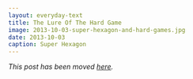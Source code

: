 ```yaml
---
layout: everyday-text
title: The Lure Of The Hard Game
image: 2013-10-03-super-hexagon-and-hard-games.jpg
date: 2013-10-03
caption: Super Hexagon
---
```


*This post has been moved [here](/the-lure-of-the-hard-game/).*